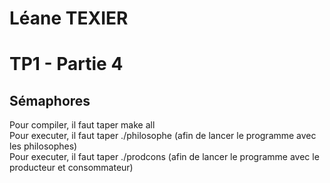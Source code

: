 # Léane TEXIER

# TP1 - Partie 4

## Sémaphores
Pour compiler, il faut taper make all                     
Pour executer, il faut taper ./philosophe (afin de lancer le programme avec les philosophes)                
Pour executer, il faut taper ./prodcons (afin de lancer le programme avec le producteur et consommateur)              
